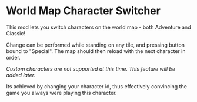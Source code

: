 # World Map Character Switcher

This mod lets you switch characters on the world map - both Adventure and Classic!

Change can be performed while standing on any tile, and pressing button bound to "Special". The map should then reload with the next character in order.

*Custom characters are not supported at this time. This feature will be added later.*

Its achieved by changing your character id, thus effectively convincing the game you always were playing this character.
